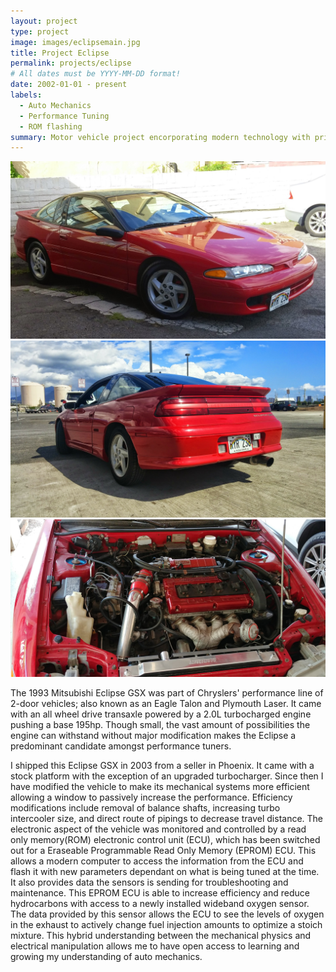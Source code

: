 ```yaml
---
layout: project
type: project
image: images/eclipsemain.jpg
title: Project Eclipse
permalink: projects/eclipse
# All dates must be YYYY-MM-DD format!
date: 2002-01-01 - present
labels:
  - Auto Mechanics
  - Performance Tuning
  - ROM flashing
summary: Motor vehicle project encorporating modern technology with primitive mechanics. 
---
```


  <img class="ui medium rounded image" src="../images/eclipse1.jpg">
<div class="ui small rounded images">
  <img class="ui image" src="../images/eclipse2.jpg">
  <img class="ui image" src="../images/eclipse3.jpg">
</div>

The 1993 Mitsubishi Eclipse GSX was part of Chryslers' performance line of 2-door vehicles; also known as an Eagle Talon and Plymouth Laser. It came with an all wheel drive transaxle powered by a 2.0L turbocharged engine pushing a base 195hp. Though small, the vast amount of possibilities the engine can withstand without major modification makes the Eclipse a predominant candidate amongst performance tuners. 

I shipped this Eclipse GSX in 2003 from a seller in Phoenix. It came with a stock platform with the exception of an upgraded turbocharger. Since then I have modified the vehicle to make its mechanical systems more efficient allowing a window to passively increase the performance. Efficiency modifications include removal of balance shafts, increasing turbo intercooler size, and direct route of pipings to decrease travel distance. The electronic aspect of the vehicle was monitored and controlled by a read only memory(ROM) electronic control unit (ECU), which has been switched out for a Eraseable Programmable Read Only Memory (EPROM) ECU. This allows a modern computer to access the information from the ECU and flash it with new parameters dependant on what is being tuned at the time. It also provides data the sensors is sending for troubleshooting and maintenance. This EPROM ECU is able to increase efficiency and reduce hydrocarbons with access to a newly installed wideband oxygen sensor. The data provided by this sensor allows the ECU to see the levels of oxygen in the exhaust to actively change fuel injection amounts to optimize a stoich mixture. This hybrid understanding between the mechanical physics and electrical manipulation allows me to have open access to learning and growing my understanding of auto mechanics. 


